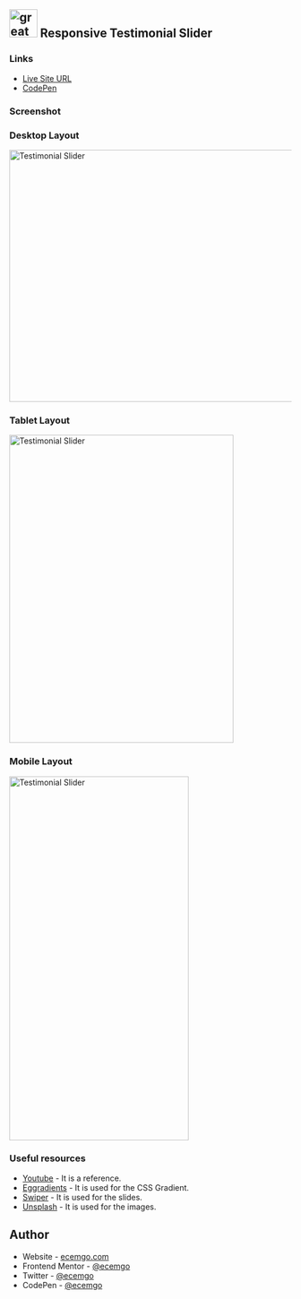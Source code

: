 ## <img src="https://user-images.githubusercontent.com/13468728/233831804-0f5c7ee5-d654-4c13-9c77-a5bd6dc4fe74.jpg" title="great tricks" alt="great tricks" width="50" height="50"/> Responsive Testimonial Slider

### Links

- [Live Site URL](https://ecemgo-responsive-testimonial-slider.netlify.app/)
- [CodePen](https://codepen.io/ecemgo/pen/NWOKzmq)

### Screenshot

<div align="left">
<h3>Desktop Layout</h3>
<img src="https://user-images.githubusercontent.com/13468728/229925745-5382ca63-5b7c-4134-8e56-e6465731926a.jpeg" title="Testimonial Slider" alt="Testimonial Slider" width="700" height="450"/>
<h3>Tablet Layout</h3>
<img src="https://user-images.githubusercontent.com/13468728/229925876-1d98013e-87cf-43c0-85f8-80979579c11b.jpeg" title="Testimonial Slider" alt="Testimonial Slider" width="400" height="550"/>
<h3>Mobile Layout</h3>
<img src="https://user-images.githubusercontent.com/13468728/229925764-263863a8-af59-4918-9632-735af7c5d0d3.jpeg" title="Testimonial Slider" alt="Testimonial Slider" width="320" height="650"/>
</div>

### Useful resources

- [Youtube](https://www.youtube.com/watch?v=iIwALoXqJ5c&t=2s) - It is a reference.
- [Eggradients](https://www.eggradients.com/category/pastel-gradient) - It is used for the CSS Gradient.
- [Swiper](https://swiperjs.com/get-started) - It is used for the slides.
- [Unsplash](https://unsplash.com/) - It is used for the images.


## Author

- Website - [ecemgo.com](https://www.ecemgo.com/)
- Frontend Mentor - [@ecemgo](https://www.frontendmentor.io/profile/ecemgo)
- Twitter - [@ecemgo](https://twitter.com/ecemgo)
- CodePen - [@ecemgo](https://codepen.io/ecemgo)
